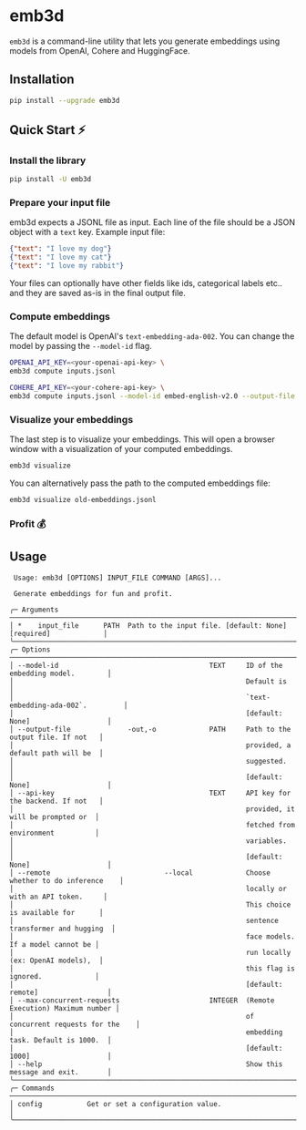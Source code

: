# emb3d

`emb3d` is a command-line utility that lets you generate embeddings using models from OpenAI, Cohere and HuggingFace.

## Installation

```sh
pip install --upgrade emb3d
```

## Quick Start ⚡️

### Install the library

```sh
pip install -U emb3d
```

### Prepare your input file

emb3d expects a JSONL file as input. Each line of the file should be a JSON object with a `text` key. Example input file:

```json
{"text": "I love my dog"}
{"text": "I love my cat"}
{"text": "I love my rabbit"}
```

Your files can optionally have other fields like ids, categorical labels etc.. and they are saved as-is in the final output file.

### Compute embeddings

The default model is OpenAI's `text-embedding-ada-002`. You can change the model by passing the `--model-id` flag.

```sh
OPENAI_API_KEY=<your-openai-api-key> \
emb3d compute inputs.jsonl
```

```sh
COHERE_API_KEY=<your-cohere-api-key> \
emb3d compute inputs.jsonl --model-id embed-english-v2.0 --output-file cohere-embeddings.jsonl
```


### Visualize your embeddings

The last step is to visualize your embeddings. This will open a browser window with a visualization of your computed embeddings.
```sh
emb3d visualize
```

You can alternatively pass the path to the computed embeddings file:

```sh
emb3d visualize old-embeddings.jsonl
```

### Profit 💰

## Usage

```
 Usage: emb3d [OPTIONS] INPUT_FILE COMMAND [ARGS]...

 Generate embeddings for fun and profit.

╭─ Arguments ───────────────────────────────────────────────────────────────────────────────╮
│ *    input_file      PATH  Path to the input file. [default: None] [required]             │
╰───────────────────────────────────────────────────────────────────────────────────────────╯
╭─ Options ─────────────────────────────────────────────────────────────────────────────────╮
│ --model-id                                     TEXT     ID of the embedding model.        │
│                                                         Default is                        │
│                                                         `text-embedding-ada-002`.         │
│                                                         [default: None]                   │
│ --output-file              -out,-o             PATH     Path to the output file. If not   │
│                                                         provided, a default path will be  │
│                                                         suggested.                        │
│                                                         [default: None]                   │
│ --api-key                                      TEXT     API key for the backend. If not   │
│                                                         provided, it will be prompted or  │
│                                                         fetched from environment          │
│                                                         variables.                        │
│                                                         [default: None]                   │
│ --remote                            --local             Choose whether to do inference    │
│                                                         locally or with an API token.     │
│                                                         This choice is available for      │
│                                                         sentence transformer and hugging  │
│                                                         face models. If a model cannot be │
│                                                         run locally (ex: OpenAI models),  │
│                                                         this flag is ignored.             │
│                                                         [default: remote]                 │
│ --max-concurrent-requests                      INTEGER  (Remote Execution) Maximum number │
│                                                         of concurrent requests for the    │
│                                                         embedding task. Default is 1000.  │
│                                                         [default: 1000]                   │
│ --help                                                  Show this message and exit.       │
╰───────────────────────────────────────────────────────────────────────────────────────────╯
╭─ Commands ────────────────────────────────────────────────────────────────────────────────╮
│ config           Get or set a configuration value.                                        │
╰───────────────────────────────────────────────────────────────────────────────────────────╯
```
